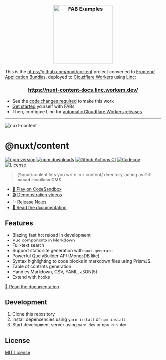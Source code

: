 <h3 align="center"><a href="https://fab.dev"><img width="190" alt="FAB Examples" src="https://user-images.githubusercontent.com/23264/82729969-24b4bf80-9cf4-11ea-8056-ee129eb08d09.png"></a>
</h3>

This is the https://github.com/nuxt/content project converted to [Frontend Application Bundles](https://fab.dev), deployed to [Cloudflare Workers](https://workers.dev) using [Linc](https://linc.sh):

<h3 align="center"><a href="https://nuxt-content-docs.linc.workers.dev/">ht&#8203;tps://nuxt-content-docs.linc.workers.dev/</a></h3>

* See the [code changes required](https://github.com/nuxt/content/compare/master...fab-examples:master) to make this work
* [Get started](https://fab.dev/guides/getting-started) yourself with FABs
* Then, configure Linc for [automatic Cloudflare Workers releases](https://linc.sh/docs/cloudflare-workers)

---

![nuxt-content](https://user-images.githubusercontent.com/904724/80923202-7a93e880-8d82-11ea-8ae1-044ebdc80aac.png)

# @nuxt/content

[![npm version][npm-version-src]][npm-version-href]
[![npm downloads][npm-downloads-src]][npm-downloads-href]
[![Github Actions CI][github-actions-ci-src]][github-actions-ci-href]
[![Codecov][codecov-src]][codecov-href]
[![License][license-src]][license-href]

> @nuxt/content lets you write in a content/ directory, acting as Git-based Headless CMS

- [🎲 Play on CodeSandbox](https://codesandbox.io/s/nuxtcontent-demo-l164h?)
- [🎬 Demonstration videos](https://content.nuxtjs.org/#videos)
- [✨ Release Notes](https://github.com/nuxt/content/releases)
- [📖 Read the documentation](https://content.nuxtjs.org)

## Features

- Blazing fast hot reload in development
- Vue components in Markdown
- Full-text search
- Support static site generation with `nuxt generate`
- Powerful QueryBuilder API (MongoDB like)
- Syntax highlighting to code blocks in markdown files using PrismJS.
- Table of contents generation
- Handles Markdown, CSV, YAML, JSON(5)
- Extend with hooks

[📖 Read the documentation](https://content.nuxtjs.org)

## Development

1. Clone this repository
2. Install dependencies using `yarn install` or `npm install`
3. Start development server using `yarn dev` or `npm run dev`

## License

[MIT License](./LICENSE)

<!-- Badges -->
[npm-version-src]: https://img.shields.io/npm/v/@nuxt/content/latest.svg
[npm-version-href]: https://npmjs.com/package/@nuxt/content

[npm-downloads-src]: https://img.shields.io/npm/dt/@nuxt/content.svg
[npm-downloads-href]: https://npmjs.com/package/@nuxt/content

[github-actions-ci-src]: https://github.com/nuxt/content/workflows/ci/badge.svg
[github-actions-ci-href]: https://github.com/nuxt/content/actions?query=workflow%3Aci

[codecov-src]: https://img.shields.io/codecov/c/github/nuxt/content.svg
[codecov-href]: https://codecov.io/gh/nuxt/content

[license-src]: https://img.shields.io/npm/l/@nuxt/content.svg
[license-href]: https://npmjs.com/package/@nuxt/content

